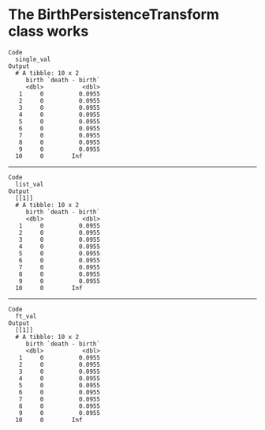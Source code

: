 # The BirthPersistenceTransform class works

    Code
      single_val
    Output
      # A tibble: 10 x 2
         birth `death - birth`
         <dbl>           <dbl>
       1     0          0.0955
       2     0          0.0955
       3     0          0.0955
       4     0          0.0955
       5     0          0.0955
       6     0          0.0955
       7     0          0.0955
       8     0          0.0955
       9     0          0.0955
      10     0        Inf     

---

    Code
      list_val
    Output
      [[1]]
      # A tibble: 10 x 2
         birth `death - birth`
         <dbl>           <dbl>
       1     0          0.0955
       2     0          0.0955
       3     0          0.0955
       4     0          0.0955
       5     0          0.0955
       6     0          0.0955
       7     0          0.0955
       8     0          0.0955
       9     0          0.0955
      10     0        Inf     
      

---

    Code
      ft_val
    Output
      [[1]]
      # A tibble: 10 x 2
         birth `death - birth`
         <dbl>           <dbl>
       1     0          0.0955
       2     0          0.0955
       3     0          0.0955
       4     0          0.0955
       5     0          0.0955
       6     0          0.0955
       7     0          0.0955
       8     0          0.0955
       9     0          0.0955
      10     0        Inf     
      

